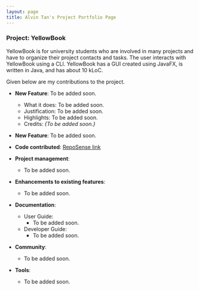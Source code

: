 ```yaml
---
layout: page
title: Alvin Tan's Project Portfolio Page
---
```


### Project: YellowBook

YellowBook is for university students who are involved in many projects and have to organize their project contacts and tasks. The user interacts with YellowBook using a CLI. YellowBook has a GUI created using JavaFX, is written in Java, and has about 10 kLoC.

Given below are my contributions to the project.

* **New Feature**: To be added soon.
  * What it does: To be added soon.
  * Justification: To be added soon.
  * Highlights: To be added soon.
  * Credits: *{To be added soon.}*

* **New Feature**: To be added soon.

* **Code contributed**: [RepoSense link]()

* **Project management**:
  * To be added soon.

* **Enhancements to existing features**:
  * To be added soon.

* **Documentation**:
  * User Guide:
    * To be added soon.
  * Developer Guide:
    * To be added soon.

* **Community**:
  * To be added soon.

* **Tools**:
  * To be added soon.
